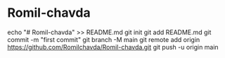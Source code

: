 # Romil-chavda
echo "# Romil-chavda" >> README.md
git init
git add README.md
git commit -m "first commit"
git branch -M main
git remote add origin https://github.com/Romilchavda/Romil-chavda.git
git push -u origin main
